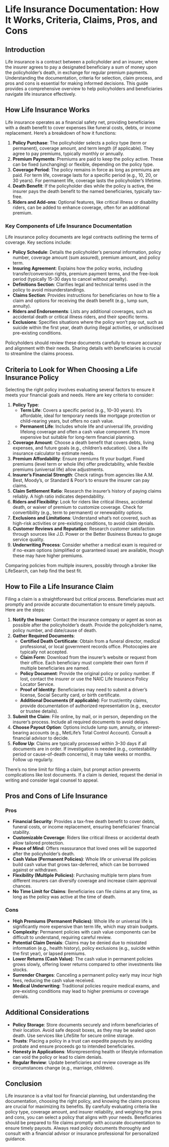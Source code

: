 # Life Insurance Documentation: How It Works, Criteria, Claims, Pros, and Cons

## Introduction
Life insurance is a contract between a policyholder and an insurer, where the insurer agrees to pay a designated beneficiary a sum of money upon the policyholder’s death, in exchange for regular premium payments. Understanding the documentation, criteria for selection, claim process, and pros and cons is essential for making informed decisions. This guide provides a comprehensive overview to help policyholders and beneficiaries navigate life insurance effectively.

## How Life Insurance Works
Life insurance operates as a financial safety net, providing beneficiaries with a death benefit to cover expenses like funeral costs, debts, or income replacement. Here’s a breakdown of how it functions:

1. **Policy Purchase**: The policyholder selects a policy type (term or permanent), coverage amount, and term length (if applicable). They agree to pay premiums, typically monthly or annually.
2. **Premium Payments**: Premiums are paid to keep the policy active. These can be fixed (unchanging) or flexible, depending on the policy type.
3. **Coverage Period**: The policy remains in force as long as premiums are paid. For term life, coverage lasts for a specific period (e.g., 10, 20, or 30 years). For permanent life, coverage lasts the policyholder’s lifetime.
4. **Death Benefit**: If the policyholder dies while the policy is active, the insurer pays the death benefit to the named beneficiaries, typically tax-free.
5. **Riders and Add-ons**: Optional features, like critical illness or disability riders, can be added to enhance coverage, often for an additional premium.

### Key Components of Life Insurance Documentation
Life insurance policy documents are legal contracts outlining the terms of coverage. Key sections include:

- **Policy Schedule**: Details the policyholder’s personal information, policy number, coverage amount (sum assured), premium amount, and policy term.[](https://www.forbes.com/advisor/in/life-insurance/how-to-read-a-life-insurance-policy-document/)
- **Insuring Agreement**: Explains how the policy works, including transfer/conversion rights, premium payment terms, and the free-look period (typically 15–30 days to cancel without penalty).[](https://www.progressive.com/answers/how-to-read-life-insurance-policy/)
- **Definitions Section**: Clarifies legal and technical terms used in the policy to avoid misunderstandings.[](https://www.forbes.com/advisor/in/life-insurance/how-to-read-a-life-insurance-policy-document/)
- **Claims Section**: Provides instructions for beneficiaries on how to file a claim and options for receiving the death benefit (e.g., lump sum, annuity).[](https://www.forbes.com/advisor/in/life-insurance/how-to-read-a-life-insurance-policy-document/)
- **Riders and Endorsements**: Lists any additional coverages, such as accidental death or critical illness riders, and their specific terms.[](https://havenlife.com/blog/life-insurance-policy-documents/)
- **Exclusions**: Specifies situations where the policy won’t pay out, such as suicide within the first year, death during illegal activities, or undisclosed pre-existing conditions.[](https://www.legalandgeneral.com/insurance/life-insurance/guides/life-insurance-claims-information/)

Policyholders should review these documents carefully to ensure accuracy and alignment with their needs. Sharing details with beneficiaries is crucial to streamline the claims process.[](https://www.forbes.com/advisor/in/life-insurance/how-to-read-a-life-insurance-policy-document/)

## Criteria to Look for When Choosing a Life Insurance Policy
Selecting the right policy involves evaluating several factors to ensure it meets your financial goals and needs. Here are key criteria to consider:

1. **Policy Type**:
   - **Term Life**: Covers a specific period (e.g., 10–30 years). It’s affordable, ideal for temporary needs like mortgage protection or child-rearing years, but offers no cash value.[](https://www.investopedia.com/terms/l/lifeinsurance.asp)
   - **Permanent Life**: Includes whole life and universal life, providing lifelong coverage and often a cash value component. It’s more expensive but suitable for long-term financial planning.[](https://www.aflac.com/resources/life-insurance/whole-life-insurance-pros-and-cons.aspx)
2. **Coverage Amount**: Choose a death benefit that covers debts, living expenses, and future goals (e.g., children’s education). Use a life insurance calculator to estimate needs.[](https://www.legalandgeneral.com/insurance/life-insurance/guides/life-insurance-claims-information/)
3. **Premium Affordability**: Ensure premiums fit your budget. Fixed premiums (level term or whole life) offer predictability, while flexible premiums (universal life) allow adjustments.[](https://www.westernsouthern.com/life-insurance/what-is-term-life-insurance)
4. **Insurer’s Financial Strength**: Check ratings from agencies like A.M. Best, Moody’s, or Standard & Poor’s to ensure the insurer can pay claims.[](https://www.westernsouthern.com/life-insurance/what-is-term-life-insurance)
5. **Claim Settlement Ratio**: Research the insurer’s history of paying claims reliably. A high ratio indicates dependability.[](https://www.westernsouthern.com/life-insurance/what-is-term-life-insurance)
6. **Riders and Flexibility**: Look for riders like critical illness, accidental death, or waiver of premium to customize coverage. Check for convertibility (e.g., term to permanent) or renewability options.[](https://www.investopedia.com/terms/l/lifeinsurance.asp)
7. **Exclusions and Limitations**: Understand what’s not covered, such as high-risk activities or pre-existing conditions, to avoid claim denials.[](https://www.westernsouthern.com/life-insurance/what-is-term-life-insurance)
8. **Customer Reviews and Reputation**: Research customer satisfaction through sources like J.D. Power or the Better Business Bureau to gauge service quality.[](https://www.investopedia.com/terms/l/lifeinsurance.asp)
9. **Underwriting Process**: Consider whether a medical exam is required or if no-exam options (simplified or guaranteed issue) are available, though these may have higher premiums.[](https://www.investopedia.com/terms/l/lifeinsurance.asp)

Comparing policies from multiple insurers, possibly through a broker like LifeSearch, can help find the best fit.[](https://www.which.co.uk/money/insurance/life-insurance-and-protection/types-of-life-insurance-policy-aOmPq9b2NpRR)

## How to File a Life Insurance Claim
Filing a claim is a straightforward but critical process. Beneficiaries must act promptly and provide accurate documentation to ensure timely payouts. Here are the steps:

1. **Notify the Insurer**: Contact the insurance company or agent as soon as possible after the policyholder’s death. Provide the policyholder’s name, policy number, and date/cause of death.[](https://www.investopedia.com/articles/personal-finance/121914/life-insurance-policies-how-payouts-work.asp)
2. **Gather Required Documents**:
   - **Certified Death Certificate**: Obtain from a funeral director, medical professional, or local government records office. Photocopies are typically not accepted.[](https://www.westernsouthern.com/life-insurance/how-to-file-a-life-insurance-claim)
   - **Claim Form**: Download from the insurer’s website or request from their office. Each beneficiary must complete their own form if multiple beneficiaries are named.[](https://www.progressive.com/answers/how-long-to-claim-life-insurance/)
   - **Policy Document**: Provide the original policy or policy number. If lost, contact the insurer or use the NAIC Life Insurance Policy Locator Service.[](https://www.westernsouthern.com/life-insurance/how-to-file-a-life-insurance-claim)
   - **Proof of Identity**: Beneficiaries may need to submit a driver’s license, Social Security card, or birth certificate.[](https://www.policygenius.com/life-insurance/how-does-a-life-insurance-beneficiary-file-a-claim/)
   - **Additional Documents (if applicable)**: For trust/entity claims, provide documentation of authorized representation (e.g., executor or trustee details).[](https://www.metlife.com/support-and-manage/file-a-claim/life-claims/how-to-file-a-claim/)
3. **Submit the Claim**: File online, by mail, or in person, depending on the insurer’s process. Include all required documents to avoid delays.[](https://www.progressive.com/answers/how-long-to-claim-life-insurance/)
4. **Choose Payout Option**: Options include lump sum, annuity, or interest-bearing accounts (e.g., MetLife’s Total Control Account). Consult a financial advisor to decide.[](https://www.metlife.com/support-and-manage/file-a-claim/life-claims/how-to-file-a-claim/)
5. **Follow Up**: Claims are typically processed within 3–30 days if all documents are in order. If investigation is needed (e.g., contestability period or cause-of-death concerns), it may take weeks or months. Follow up regularly.[](https://www.progressive.com/answers/how-long-to-claim-life-insurance/)

There’s no time limit for filing a claim, but prompt action prevents complications like lost documents. If a claim is denied, request the denial in writing and consider legal counsel to appeal.[](https://www.forbes.com/advisor/life-insurance/how-to-make-claim/)

## Pros and Cons of Life Insurance
### Pros
- **Financial Security**: Provides a tax-free death benefit to cover debts, funeral costs, or income replacement, ensuring beneficiaries’ financial stability.[](https://www.investopedia.com/articles/personal-finance/121914/life-insurance-policies-how-payouts-work.asp)
- **Customizable Coverage**: Riders like critical illness or accidental death allow tailored protection.[](https://www.westernsouthern.com/life-insurance/what-is-a-critical-illness-rider)
- **Peace of Mind**: Offers reassurance that loved ones will be supported after the policyholder’s death.[](https://www.investopedia.com/articles/personal-finance/121914/life-insurance-policies-how-payouts-work.asp)
- **Cash Value (Permanent Policies)**: Whole life or universal life policies build cash value that grows tax-deferred, which can be borrowed against or withdrawn.[](https://www.westernsouthern.com/life-insurance/what-is-whole-life-insurance)
- **Flexibility (Multiple Policies)**: Purchasing multiple term plans from different insurers can diversify coverage and increase claim approval chances.[](https://www.policybazaar.com/term-insurance/articles/pros-and-cons-of-purchasing-multiple-term-plans/)
- **No Time Limit for Claims**: Beneficiaries can file claims at any time, as long as the policy was active at the time of death.[](https://www.progressive.com/answers/how-long-to-claim-life-insurance/)

### Cons
- **High Premiums (Permanent Policies)**: Whole life or universal life is significantly more expensive than term life, which may strain budgets.[](https://www.westernsouthern.com/life-insurance/what-is-whole-life-insurance)
- **Complexity**: Permanent policies with cash value components can be difficult to understand, requiring careful review.[](https://www.westernsouthern.com/life-insurance/what-is-whole-life-insurance)
- **Potential Claim Denials**: Claims may be denied due to misstated information (e.g., health history), policy exclusions (e.g., suicide within the first year), or lapsed premiums.[](https://www.investopedia.com/articles/personal-finance/121914/life-insurance-policies-how-payouts-work.asp)
- **Lower Returns (Cash Value)**: The cash value in permanent policies grows slowly, offering lower returns compared to other investments like stocks.[](https://www.westernsouthern.com/life-insurance/what-is-whole-life-insurance)
- **Surrender Charges**: Canceling a permanent policy early may incur high fees, reducing the cash value received.[](https://www.westernsouthern.com/life-insurance/what-is-whole-life-insurance)
- **Medical Underwriting**: Traditional policies require medical exams, and pre-existing conditions may lead to higher premiums or coverage denials.[](https://www.investopedia.com/terms/l/lifeinsurance.asp)

## Additional Considerations
- **Policy Storage**: Store documents securely and inform beneficiaries of their location. Avoid safe deposit boxes, as they may be sealed upon death. Use services like LifeSite for secure online storage.[](https://havenlife.com/blog/life-insurance-policy-documents/)
- **Trusts**: Placing a policy in a trust can expedite payouts by avoiding probate and ensure proceeds go to intended beneficiaries.[](https://www.legalandgeneral.com/insurance/life-insurance/guides/life-insurance-claims-information/)
- **Honesty in Applications**: Misrepresenting health or lifestyle information can void the policy or lead to claim denials.[](https://www.forbes.com/advisor/in/life-insurance/how-to-read-a-life-insurance-policy-document/)
- **Regular Review**: Update beneficiaries and review coverage as life circumstances change (e.g., marriage, children).[](https://havenlife.com/blog/life-insurance-policy-documents/)

## Conclusion
Life insurance is a vital tool for financial planning, but understanding the documentation, choosing the right policy, and knowing the claims process are crucial for maximizing its benefits. By carefully evaluating criteria like policy type, coverage amount, and insurer reliability, and weighing the pros and cons, you can select a policy that aligns with your needs. Beneficiaries should be prepared to file claims promptly with accurate documentation to ensure timely payouts. Always read policy documents thoroughly and consult with a financial advisor or insurance professional for personalized guidance.